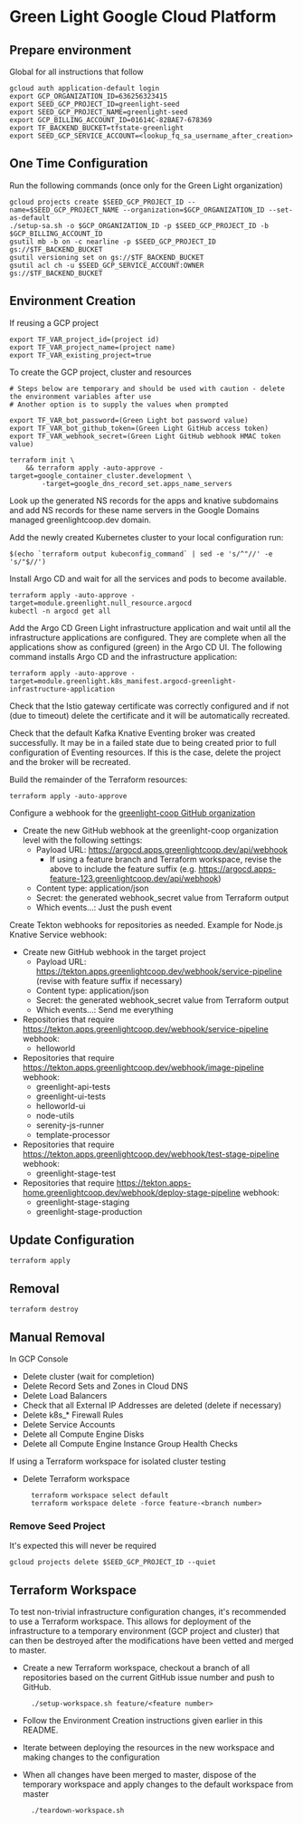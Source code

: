 # Green Light Google Cloud Platform

## Prepare environment

Global for all instructions that follow

    gcloud auth application-default login
    export GCP_ORGANIZATION_ID=636256323415
    export SEED_GCP_PROJECT_ID=greenlight-seed
    export SEED_GCP_PROJECT_NAME=greenlight-seed
    export GCP_BILLING_ACCOUNT_ID=01614C-82BAE7-678369
    export TF_BACKEND_BUCKET=tfstate-greenlight
    export SEED_GCP_SERVICE_ACCOUNT=<lookup_fq_sa_username_after_creation>

## One Time Configuration

Run the following commands (once only for the Green Light organization)
    
    gcloud projects create $SEED_GCP_PROJECT_ID --name=$SEED_GCP_PROJECT_NAME --organization=$GCP_ORGANIZATION_ID --set-as-default
    ./setup-sa.sh -o $GCP_ORGANIZATION_ID -p $SEED_GCP_PROJECT_ID -b $GCP_BILLING_ACCOUNT_ID
    gsutil mb -b on -c nearline -p $SEED_GCP_PROJECT_ID gs://$TF_BACKEND_BUCKET
    gsutil versioning set on gs://$TF_BACKEND_BUCKET
    gsutil acl ch -u $SEED_GCP_SERVICE_ACCOUNT:OWNER gs://$TF_BACKEND_BUCKET

## Environment Creation 

If reusing a GCP project

    export TF_VAR_project_id=(project id)
    export TF_VAR_project_name=(project name)
    export TF_VAR_existing_project=true

To create the GCP project, cluster and resources

    # Steps below are temporary and should be used with caution - delete the environment variables after use 
    # Another option is to supply the values when prompted

    export TF_VAR_bot_password=(Green Light bot password value)
    export TF_VAR_bot_github_token=(Green Light GitHub access token)
    export TF_VAR_webhook_secret=(Green Light GitHub webhook HMAC token value)

    terraform init \
        && terraform apply -auto-approve -target=google_container_cluster.development \
            -target=google_dns_record_set.apps_name_servers

Look up the generated NS records for the apps and knative subdomains and add NS records for these name 
servers in the Google Domains managed greenlightcoop.dev domain.

Add the newly created Kubernetes cluster to your local configuration run:

    $(echo `terraform output kubeconfig_command` | sed -e 's/^"//' -e 's/"$//')

Install Argo CD and wait for all the services and pods to become available.

    terraform apply -auto-approve -target=module.greenlight.null_resource.argocd
    kubectl -n argocd get all

Add the Argo CD Green Light infrastructure application and wait until all the infrastructure applications are configured. 
They are complete when all the applications show as configured (green) in the Argo CD UI. The following command 
installs Argo CD and the infrastructure application:

    terraform apply -auto-approve -target=module.greenlight.k8s_manifest.argocd-greenlight-infrastructure-application

Check that the Istio gateway certificate was correctly configured and if not (due to timeout) delete the certificate and it will be automatically recreated.

Check that the default Kafka Knative Eventing broker was created successfully. It may be in a failed state due to being created
prior to full configuration of Eventing resources. If this is the case, delete the project and the broker will be recreated.

Build the remainder of the Terraform resources:

    terraform apply -auto-approve

Configure a webhook for the [greenlight-coop GitHub organization](https://github.com/organizations/greenlight-coop/settings/hooks/new)
* Create the new GitHub webhook at the greenlight-coop organization level with the following settings:
    * Payload URL: https://argocd.apps.greenlightcoop.dev/api/webhook
        * If using a feature branch and Terraform workspace, revise the above to include the feature suffix 
          (e.g. https://argocd.apps-feature-123.greenlightcoop.dev/api/webhook)
    * Content type: application/json
    * Secret: the generated webhook_secret value from Terraform output
    * Which events...: Just the push event

Create Tekton webhooks for repositories as needed. Example for Node.js Knative Service webhook:
* Create new GitHub webhook in the target project
    * Payload URL: https://tekton.apps.greenlightcoop.dev/webhook/service-pipeline (revise with feature suffix if necessary)
    * Content type: application/json
    * Secret: the generated webhook_secret value from Terraform output
    * Which events...: Send me everything
* Repositories that require https://tekton.apps.greenlightcoop.dev/webhook/service-pipeline webhook:
    * helloworld
* Repositories that require https://tekton.apps.greenlightcoop.dev/webhook/image-pipeline webhook:
    * greenlight-api-tests
    * greenlight-ui-tests
    * helloworld-ui
    * node-utils
    * serenity-js-runner
    * template-processor
* Repositories that require https://tekton.apps.greenlightcoop.dev/webhook/test-stage-pipeline webhook:
    * greenlight-stage-test
* Repositories that require https://tekton.apps-home.greenlightcoop.dev/webhook/deploy-stage-pipeline webhook:
    * greenlight-stage-staging
    * greenlight-stage-production


## Update Configuration

    terraform apply

## Removal

    terraform destroy

## Manual Removal

In GCP Console
* Delete cluster (wait for completion)
* Delete Record Sets and Zones in Cloud DNS
* Delete Load Balancers
* Check that all External IP Addresses are deleted (delete if necessary)
* Delete k8s_* Firewall Rules
* Delete Service Accounts
* Delete all Compute Engine Disks
* Delete all Compute Engine Instance Group Health Checks

If using a Terraform workspace for isolated cluster testing
* Delete Terraform workspace

        terraform workspace select default
        terraform workspace delete -force feature-<branch number>


### Remove Seed Project

It's expected this will never be required

    gcloud projects delete $SEED_GCP_PROJECT_ID --quiet

## Terraform Workspace

To test non-trivial infrastructure configuration changes, it's recommended to use a Terraform workspace. This allows
for deployment of the infrastructure to a temporary environment (GCP project and cluster) that can then be destroyed
after the modifications have been vetted and merged to master.

* Create a new Terraform workspace, checkout a branch of all repositories based on the current GitHub issue number 
  and push to GitHub.

        ./setup-workspace.sh feature/<feature number>

* Follow the Environment Creation instructions given earlier in this README.

* Iterate between deploying the resources in the new workspace and making changes to the configuration

* When all changes have been merged to master, dispose of the temporary workspace and apply changes to the 
  default workspace from master

        ./teardown-workspace.sh